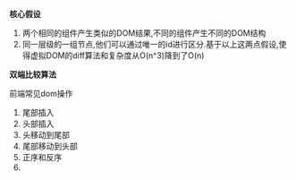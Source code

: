 **核心假设**

1. 两个相同的组件产生类似的DOM结果,不同的组件产生不同的DOM结构
2. 同一层级的一组节点,他们可以通过唯一的id进行区分.基于以上这两点假设,使得虚拟DOM的diff算法和复杂度从O(n^3)降到了O(n)



**双端比较算法**

前端常见dom操作

1. 尾部插入
2. 头部插入
3. 头移动到尾部
4. 尾部移动到头部
5. 正序和反序
6. 